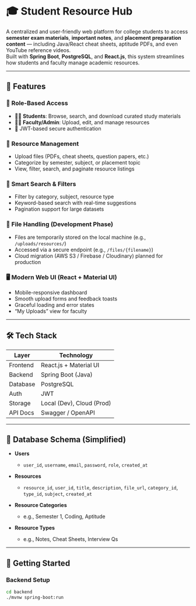 # 🎓 Student Resource Hub

A centralized and user-friendly web platform for college students to access **semester exam materials**, **important notes**, and **placement preparation content** — including Java/React cheat sheets, aptitude PDFs, and even YouTube reference videos.  
Built with **Spring Boot**, **PostgreSQL**, and **React.js**, this system streamlines how students and faculty manage academic resources.

---

## 📌 Features

### 👥 Role-Based Access
- 👨‍🎓 **Students**: Browse, search, and download curated study materials
- 👩‍🏫 **Faculty/Admin**: Upload, edit, and manage resources
- 🔐 JWT-based secure authentication

### 📁 Resource Management
- Upload files (PDFs, cheat sheets, question papers, etc.)
- Categorize by semester, subject, or placement topic
- View, filter, search, and paginate resource listings

### 🧠 Smart Search & Filters
- Filter by category, subject, resource type
- Keyword-based search with real-time suggestions
- Pagination support for large datasets

### 💾 File Handling (Development Phase)
- Files are temporarily stored on the local machine (e.g., `/uploads/resources/`)
- Accessed via a secure endpoint (e.g., `/files/{filename}`)
- Cloud migration (AWS S3 / Firebase / Cloudinary) planned for production

### 🖥️ Modern Web UI (React + Material UI)
- Mobile-responsive dashboard
- Smooth upload forms and feedback toasts
- Graceful loading and error states
- “My Uploads” view for faculty

---

## 🛠️ Tech Stack

| Layer         | Technology             |
|---------------|------------------------|
| Frontend      | React.js + Material UI |
| Backend       | Spring Boot (Java)     |
| Database      | PostgreSQL             |
| Auth          | JWT                    |
| Storage       | Local (Dev), Cloud (Prod) |
| API Docs      | Swagger / OpenAPI      |

---

## 📐 Database Schema (Simplified)

- **Users**
  - `user_id`, `username`, `email`, `password`, `role`, `created_at`

- **Resources**
  - `resource_id`, `user_id`, `title`, `description`, `file_url`, `category_id`, `type_id`, `subject`, `created_at`

- **Resource Categories**
  - e.g., Semester 1, Coding, Aptitude

- **Resource Types**
  - e.g., Notes, Cheat Sheets, Interview Qs

---

## 🚀 Getting Started

### Backend Setup
```bash
cd backend
./mvnw spring-boot:run
